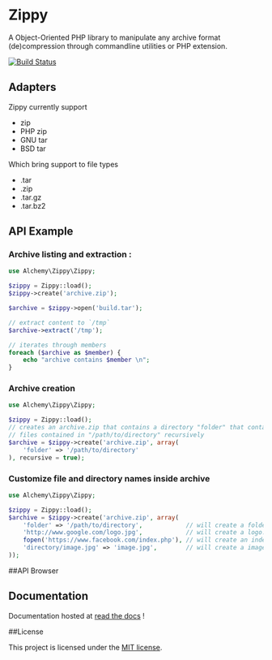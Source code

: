# Zippy

A Object-Oriented PHP library to manipulate any archive format (de)compression
through commandline utilities or PHP extension.

[![Build Status](https://secure.travis-ci.org/alchemy-fr/Zippy.png?branch=master)](http://travis-ci.org/alchemy-fr/Zippy)

## Adapters

Zippy currently support

 - zip
 - PHP zip
 - GNU tar
 - BSD tar

Which bring support to file types

 - .tar
 - .zip
 - .tar.gz
 - .tar.bz2

## API Example

### Archive listing and extraction :

```php
use Alchemy\Zippy\Zippy;

$zippy = Zippy::load();
$zippy->create('archive.zip');

$archive = $zippy->open('build.tar');

// extract content to `/tmp`
$archive->extract('/tmp');

// iterates through members
foreach ($archive as $member) {
    echo "archive contains $member \n";
}
```

### Archive creation

```php
use Alchemy\Zippy\Zippy;

$zippy = Zippy::load();
// creates an archive.zip that contains a directory "folder" that contains
// files contained in "/path/to/directory" recursively
$archive = $zippy->create('archive.zip', array(
    'folder' => '/path/to/directory'
), recursive = true);
```

### Customize file and directory names inside archive

```php
use Alchemy\Zippy\Zippy;

$zippy = Zippy::load();
$archive = $zippy->create('archive.zip', array(
    'folder' => '/path/to/directory',            // will create a folder at root
    'http://www.google.com/logo.jpg',            // will create a logo.jpg file at root
    fopen('https://www.facebook.com/index.php'), // will create an index.php at root
    'directory/image.jpg' => 'image.jpg',        // will create a image.jpg in 'directory' folder
));
```

##API Browser

## Documentation

Documentation hosted at [read the docs](https://zippy.readthedocs.org/) !

##License

This project is licensed under the [MIT license](http://opensource.org/licenses/MIT).





